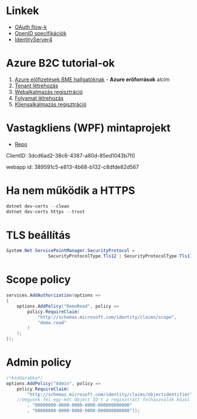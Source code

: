 # Linkek

- [OAuth flow-k](https://medium.com/@darutk/diagrams-and-movies-of-all-the-oauth-2-0-flows-194f3c3ade85)
- [OpenID specifikációk](https://openid.net/developers/specs/)
- [IdentityServer4](https://identityserver4.readthedocs.io/en/latest/)

# Azure B2C tutorial-ok

1. [Azure előfizetések BME hallgatóknak](https://www.aut.bme.hu/Course/felho) - **Azure erőforrások** alcím
2. [Tenant létrehozás](https://docs.microsoft.com/en-us/azure/active-directory-b2c/tutorial-create-tenant)
3. [Webalkalmazás regisztráció](https://docs.microsoft.com/en-us/azure/active-directory-b2c/tutorial-register-applications)
4. [Folyamat létrehozás](https://docs.microsoft.com/en-us/azure/active-directory-b2c/tutorial-create-user-flows#create-a-sign-up-and-sign-in-user-flow)
5. [Kliensalkalmazás regisztráció](https://docs.microsoft.com/hu-hu/azure/active-directory-b2c/add-native-application)


# Vastagkliens (WPF) mintaprojekt
- [Repo](https://github.com/bmeaut/active-directory-b2c-dotnet-desktop/tree/msalv3)

ClientID: 3dcd6ad2-38c6-4387-a80d-85ed1043b7f0

webapp id:  389591c5-e813-4b68-b132-c8dfde82d567

# Ha nem működik a HTTPS
```powershell
dotnet dev-certs --clean
dotnet dev-certs https --trust
```

# TLS beállítás
```csharp
System.Net.ServicePointManager.SecurityProtocol =
                SecurityProtocolType.Tls12 | SecurityProtocolType.Tls11 | SecurityProtocolType.Tls;
```

# Scope policy

```csharp
services.AddAuthorization(options =>
{
    options.AddPolicy("DemoRead", policy =>
        policy.RequireClaim(
            "http://schemas.microsoft.com/identity/claims/scope",
            "demo.read"
        )
    );
});
```

# Admin policy

```csharp
/*kóddarabka*/
options.AddPolicy("Admin", policy =>
    policy.RequireClaim(
        "http://schemas.microsoft.com/identity/claims/objectidentifier"
    //Vegyünk fel egy-két Object ID-t a regisztrált felhasználók közül
        , "00000000-0000-0000-0000-000000000000"
        , "00000000-0000-0000-0000-000000000000"));
```
